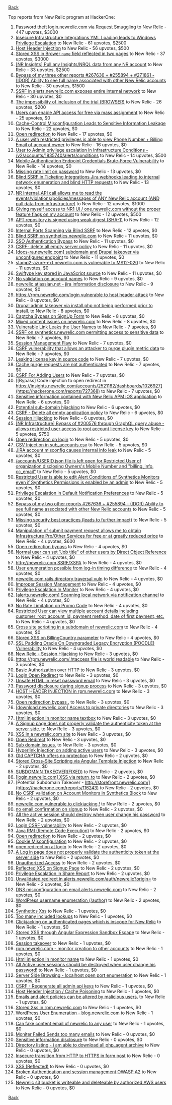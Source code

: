 [Back](../README.md)

Top reports from New Relic program at HackerOne:

1. [Password theft login.newrelic.com via Request Smuggling](https://hackerone.com/reports/498052) to New Relic - 447 upvotes, $3000
2. [Insecure Infrastructure Integrations YML Loading leads to Windows Privilege Escalation](https://hackerone.com/reports/363971) to New Relic - 61 upvotes, $2500
3. [Host Header Injection](https://hackerone.com/reports/698416) to New Relic - 56 upvotes, $500
4. [Stored XSS in Brower `name` field reflected in two pages](https://hackerone.com/reports/348076) to New Relic - 37 upvotes, $3000
5. [[NR Insights] Pull any Insights/NRQL data from any NR account](https://hackerone.com/reports/397137) to New Relic - 33 upvotes, $2500
6. [Bypass of my three other reports #267636 + #255894 + #271861 - (IDOR) Ability to see full name associated with other New Relic accounts](https://hackerone.com/reports/320173) to New Relic - 30 upvotes, $1500
7. [SSRF in alerts.newrelic.com exposes entire internal network](https://hackerone.com/reports/198690) to New Relic - 30 upvotes, $0
8. [The impossibility of inclusion of the trial (BROWSER)](https://hackerone.com/reports/460428) to New Relic - 26 upvotes, $200
9. [Users can enable API access for free via mass assignment](https://hackerone.com/reports/267781) to New Relic - 25 upvotes, $0
10. [Cache-Control Misconfiguration Leads to Sensitive Information Leakage](https://hackerone.com/reports/132835) to New Relic - 22 upvotes, $0
11. [Open redirection](https://hackerone.com/reports/207285) to New Relic - 17 upvotes, $0
12. [A user with restricted privileges is able to view Phone Number + Billing Email of account owner](https://hackerone.com/reports/197059) to New Relic - 16 upvotes, $0
13. [User to Admin privilege escalation in Infrastructure Conditions - /v2/accounts/1835740/alerts/conditions](https://hackerone.com/reports/300879) to New Relic - 14 upvotes, $500
14. [Mobile Authentication Endpoint Credentials Brute-Force Vulnerability](https://hackerone.com/reports/127202) to New Relic - 14 upvotes, $0
15. [Missing rate limit on password](https://hackerone.com/reports/138863) to New Relic - 13 upvotes, $0
16. [Blind SSRF in Ticketing Integrations Jira webhooks leading to internal network enumeration and blind HTTP requests](https://hackerone.com/reports/344032) to New Relic - 13 upvotes, $0
17. [NR Internal_API call allows me to read the events/violations/policies/messages of ANY New Relic account (AND pull data from infrastructure)](https://hackerone.com/reports/271393) to New Relic - 12 upvotes, $1000
18. [Giving myself access to NR1 UI / one.newrelic.com without the proper feature flags on my account](https://hackerone.com/reports/520623) to New Relic - 12 upvotes, $500
19. [APT repository is signed using weak digest (SHA-1)](https://hackerone.com/reports/129138) to New Relic - 12 upvotes, $0
20. [Internal Ports Scanning via Blind SSRF](https://hackerone.com/reports/263169) to New Relic - 12 upvotes, $0
21. [Blind SSRF on synthetics.newrelic.com](https://hackerone.com/reports/141304) to New Relic - 11 upvotes, $0
22. [SSO Authentication Bypass](https://hackerone.com/reports/168108) to New Relic - 11 upvotes, $0
23. [CSRF- delete all empty server policy](https://hackerone.com/reports/123095) to New Relic - 11 upvotes, $0
24. [[docs-ra.newrelic.com] subdomain and Drupal takeover via unconfigured endpoint](https://hackerone.com/reports/207381) to New Relic - 11 upvotes, $0
25. [stamp2-azure-ext.newrelic.com is vulnerable to MS12-020](https://hackerone.com/reports/384882) to New Relic - 11 upvotes, $0
26. [Swiftype key stored in JavaScript source](https://hackerone.com/reports/427373) to New Relic - 11 upvotes, $0
27. [No validation on account names](https://hackerone.com/reports/114796) to New Relic - 9 upvotes, $0
28. [newrelic.atlassian.net - jira information disclosure](https://hackerone.com/reports/197726) to New Relic - 9 upvotes, $0
29. [https://rpm.newrelic.com/login vulnerable to host header attack](https://hackerone.com/reports/123078) to New Relic - 8 upvotes, $0
30. [Drupal admin takeover via install.php not being performed prior to install.](https://hackerone.com/reports/329407) to New Relic - 8 upvotes, $0
31. [Captcha Bypass on SignUp Form](https://hackerone.com/reports/277300) to New Relic - 8 upvotes, $0
32. [Mixed content issues on newrelic.com](https://hackerone.com/reports/700091) to New Relic - 8 upvotes, $0
33. [Vulnerable Link Leaks the User Names](https://hackerone.com/reports/123089) to New Relic - 7 upvotes, $0
34. [SSRF on synthetics.newrelic.com permitting access to sensitive data](https://hackerone.com/reports/141682) to New Relic - 7 upvotes, $0
35. [Session Management Flaw](https://hackerone.com/reports/152944) to New Relic - 7 upvotes, $0
36. [CSRF vulnerability that allows an attacker to purge plugin metric data](https://hackerone.com/reports/157270) to New Relic - 7 upvotes, $0
37. [Leaking license key in source code](https://hackerone.com/reports/154855) to New Relic - 7 upvotes, $0
38. [Cache purge requests are not authenticated](https://hackerone.com/reports/154278) to New Relic - 7 upvotes, $0
39. [CSRF For Adding Users](https://hackerone.com/reports/225326) to New Relic - 7 upvotes, $0
40. [[Bypass] Code injection to open redirect in https://insights.newrelic.com/accounts/2521182/dashboards/1026927](https://hackerone.com/reports/727368) to New Relic - 7 upvotes, $0
41. [Sensitive information contained with New Relic APM iOS application](https://hackerone.com/reports/130739) to New Relic - 6 upvotes, $0
42. [Potential sub-domain hijacking](https://hackerone.com/reports/178537) to New Relic - 6 upvotes, $0
43. [CSRF - Delete all empty application policy](https://hackerone.com/reports/123092) to New Relic - 6 upvotes, $0
44. [Session Hijacking](https://hackerone.com/reports/167460) to New Relic - 6 upvotes, $0
45. [[NR Infrastructure] Bypass of #200576 through GraphQL query abuse - allows restricted user access to root account license key](https://hackerone.com/reports/276174) to New Relic - 5 upvotes, $750
46. [Open redirection on login](https://hackerone.com/reports/123172) to New Relic - 5 upvotes, $0
47. [CSV Injection in sub_accounts.csv](https://hackerone.com/reports/127032) to New Relic - 5 upvotes, $0
48. [JIRA account misconfig causes internal info leak](https://hackerone.com/reports/139970) to New Relic - 5 upvotes, $0
49. [/accounts/USERID.json file is left open for Restricted User of organization disclosing Owners's Mobile Number and "billing_info, cc_email"](https://hackerone.com/reports/221250) to New Relic - 5 upvotes, $0
50. [Restricted User is able to edit Alert Conditions of Synthetics Monitors even if Synthetics Permissions is enabled by an admin](https://hackerone.com/reports/197436) to New Relic - 5 upvotes, $0
51. [Privilege Escalation in Default Notification Preferences](https://hackerone.com/reports/210298) to New Relic - 5 upvotes, $0
52. [Bypass of my two other reports #267636 + #255894 - (IDOR) Ability to see full name associated with other New Relic accounts](https://hackerone.com/reports/271861) to New Relic - 5 upvotes, $0
53. [Missing security best practices (leads to further impact)](https://hackerone.com/reports/385420) to New Relic - 5 upvotes, $0
54. [Manipulation of submit payment request allows me to obtain Infrastructure Pro/Other Services for free or at greatly reduced price](https://hackerone.com/reports/219356) to New Relic - 4 upvotes, $600
55. [Open redirection bypass](https://hackerone.com/reports/127741) to New Relic - 4 upvotes, $0
56. [Normal user can set "Job title" of other users by Direct Object Reference](https://hackerone.com/reports/123435) to New Relic - 4 upvotes, $0
57. [http://newrelic.com SSRF/XSPA](https://hackerone.com/reports/146875) to New Relic - 4 upvotes, $0
58. [User enumeration possible from log-in timing difference](https://hackerone.com/reports/127026) to New Relic - 4 upvotes, $0
59. [newrelic.com rails directory traversal vuln](https://hackerone.com/reports/134032) to New Relic - 4 upvotes, $0
60. [Improper Session Management](https://hackerone.com/reports/139178) to New Relic - 4 upvotes, $0
61. [Privilege Escalation In Moniter](https://hackerone.com/reports/139502) to New Relic - 4 upvotes, $0
62. [[alerts.newrelic.com] Scanning local network via notification channel](https://hackerone.com/reports/153634) to New Relic - 4 upvotes, $0
63. [No Rate Limitation on Promo Code](https://hackerone.com/reports/123091) to New Relic - 4 upvotes, $0
64. [Restricted User can view multiple account details including customer_root_account_id, payment method, date of first payment, etc.](https://hackerone.com/reports/198221) to New Relic - 4 upvotes, $0
65. [Cross site scripting in a subdomain of newrelic.com](https://hackerone.com/reports/181528) to New Relic - 4 upvotes, $0
66. [Stored XSS on BillingCountry parameter](https://hackerone.com/reports/182414) to New Relic - 4 upvotes, $0
67. [SSL Padding Oracle On Downgraded Legacy Encryption (POODLE) Vulnerability](https://hackerone.com/reports/216271) to New Relic - 4 upvotes, $0
68. [New Relic - Session Hijacking](https://hackerone.com/reports/137480) to New Relic - 3 upvotes, $0
69. [https://rpm.newrelic.com/.htaccess file is world readable](https://hackerone.com/reports/123074) to New Relic - 3 upvotes, $0
70. [Basic Authorization over HTTP](https://hackerone.com/reports/114870) to New Relic - 3 upvotes, $0
71. [Login Open Redirect](https://hackerone.com/reports/131552) to New Relic - 3 upvotes, $0
72. [Unsafe HTML in reset password email](https://hackerone.com/reports/114807) to New Relic - 3 upvotes, $0
73. [Password disclosure during signup process](https://hackerone.com/reports/127766) to New Relic - 3 upvotes, $0
74. [HOST HEADER INJECTION in rpm.newrelic.com](https://hackerone.com/reports/167809) to New Relic - 3 upvotes, $0
75. [Open redirection bypass .](https://hackerone.com/reports/144525) to New Relic - 3 upvotes, $0
76. [[download.newrelic.com] Access to private directories](https://hackerone.com/reports/115922) to New Relic - 3 upvotes, $0
77. [Html injection in monitor name textbox](https://hackerone.com/reports/146318) to New Relic - 3 upvotes, $0
78. [A Signup page does not properly validate the authenticity token at the server side.](https://hackerone.com/reports/114799) to New Relic - 3 upvotes, $0
79. [XSS in a newrelic.com site](https://hackerone.com/reports/152368) to New Relic - 3 upvotes, $0
80. [Open Redirect](https://hackerone.com/reports/177485) to New Relic - 3 upvotes, $0
81. [Sub domain issues.](https://hackerone.com/reports/183577) to New Relic - 3 upvotes, $0
82. [Hyperlink Injection on adding active users](https://hackerone.com/reports/176494) to New Relic - 3 upvotes, $0
83. [Old CAPTCHA offers no protection](https://hackerone.com/reports/127028) to New Relic - 2 upvotes, $0
84. [Stored Cross-Site Scripting via Angular Template Injection](https://hackerone.com/reports/132658) to New Relic - 2 upvotes, $0
85. [SUBDOMAIN TAKEOVER(FIXED)](https://hackerone.com/reports/115628) to New Relic - 2 upvotes, $0
86. [[login.newrelic.com] XSS via return_to](https://hackerone.com/reports/115860) to New Relic - 2 upvotes, $0
87. [Potential Subdomain Takeover - http://storefront.newrelic.com/](https://hackerone.com/reports/116243) to New Relic - 2 upvotes, $0
88. [No CSRF validation on Account Monitors in Synthetics Block](https://hackerone.com/reports/140275) to New Relic - 2 upvotes, $0
89. [newrelic.com vulnerable to clickjacking !](https://hackerone.com/reports/123126) to New Relic - 2 upvotes, $0
90. [no email confirmation on signup](https://hackerone.com/reports/123127) to New Relic - 2 upvotes, $0
91. [All the active session should destroy when user change his password](https://hackerone.com/reports/123183) to New Relic - 2 upvotes, $0
92. [Login CSRF vulnerability](https://hackerone.com/reports/156992) to New Relic - 2 upvotes, $0
93. [Java RMI (Remote Code Execution)](https://hackerone.com/reports/163547) to New Relic - 2 upvotes, $0
94. [Open redirection](https://hackerone.com/reports/132251) to New Relic - 2 upvotes, $0
95. [Cookie Misconfiguration](https://hackerone.com/reports/163227) to New Relic - 2 upvotes, $0
96. [open redirection at login](https://hackerone.com/reports/116315) to New Relic - 2 upvotes, $0
97. [A Log in page does not properly validate the authenticity token at the server side](https://hackerone.com/reports/114797) to New Relic - 2 upvotes, $0
98. [Unauthorized Access](https://hackerone.com/reports/116179) to New Relic - 2 upvotes, $0
99. [Reflected XSS on Signup Page](https://hackerone.com/reports/119090) to New Relic - 2 upvotes, $0
100. [Privilege Escalation in Share Report](https://hackerone.com/reports/210304) to New Relic - 2 upvotes, $0
101. [Unvalidated redirect in alerts.newrelic.com/auth/newrelic?origin=](https://hackerone.com/reports/207505) to New Relic - 2 upvotes, $0
102. [DNS misconfiguration on email.alerts.newrelic.com](https://hackerone.com/reports/390537) to New Relic - 2 upvotes, $0
103. [WordPress username enumeration (/author)](https://hackerone.com/reports/414427) to New Relic - 2 upvotes, $0
104. [Synthetics Xss](https://hackerone.com/reports/123649) to New Relic - 1 upvotes, $0
105. [Too many included lookups](https://hackerone.com/reports/125400) to New Relic - 1 upvotes, $0
106. [Clickjacking on authenticated pages which is inscope for New Relic](https://hackerone.com/reports/128645) to New Relic - 1 upvotes, $0
107. [Stored XSS through Angular Expression Sandbox Escape](https://hackerone.com/reports/124724) to New Relic - 1 upvotes, $0
108. [Session takeover](https://hackerone.com/reports/140333) to New Relic - 1 upvotes, $0
109. [rpm.newrelic.com - monitor creation to other accounts](https://hackerone.com/reports/127203) to New Relic - 1 upvotes, $0
110. [Html injection in monitor name](https://hackerone.com/reports/114852) to New Relic - 1 upvotes, $0
111. [All Active user sessions should be destroyed when user change his password!](https://hackerone.com/reports/157450) to New Relic - 1 upvotes, $0
112. [Server Side Browsing - localhost open port enumeration](https://hackerone.com/reports/122697) to New Relic - 1 upvotes, $0
113. [CSRF - Regenerate all admin api keys](https://hackerone.com/reports/119148) to New Relic - 1 upvotes, $0
114. [Host Header Injection / Cache Poisoning](https://hackerone.com/reports/123513) to New Relic - 1 upvotes, $0
115. [Emails and alert policies can be altered by malicious users.](https://hackerone.com/reports/123120) to New Relic - 1 upvotes, $0
116. [Stored Xss in rpm.newrelic.com](https://hackerone.com/reports/170241) to New Relic - 1 upvotes, $0
117. [WordPress User Enumeration - blog.newrelic.com](https://hackerone.com/reports/115817) to New Relic - 1 upvotes, $0
118. [Can fake content email of newrelic to any user](https://hackerone.com/reports/694943) to New Relic - 1 upvotes, $0
119. [Moniter Failed Sends too many emails](https://hackerone.com/reports/194952) to New Relic - 0 upvotes, $0
120. [Sensitive information disclosure](https://hackerone.com/reports/207388) to New Relic - 0 upvotes, $0
121. [Directory listing - i am able to download all php_agent archive](https://hackerone.com/reports/207384) to New Relic - 0 upvotes, $0
122. [Insecure transition from HTTP to HTTPS in form post](https://hackerone.com/reports/123915) to New Relic - 0 upvotes, $0
123. [XSS (Reflected)](https://hackerone.com/reports/176477) to New Relic - 0 upvotes, $0
124. [Broken Authentication and session management OWASP A2](https://hackerone.com/reports/205309) to New Relic - 0 upvotes, $0
125. [Newrelic s3 bucket is writeable and deleteable by authorized AWS users](https://hackerone.com/reports/277262) to New Relic - 0 upvotes, $0


[Back](../README.md)